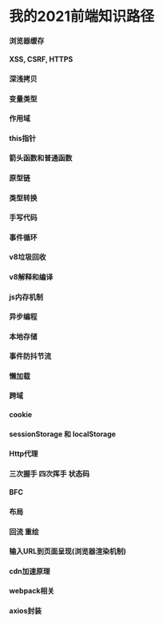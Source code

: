 # 我的2021前端知识路径

#### 浏览器缓存
#### XSS, CSRF, HTTPS
#### 深浅拷贝
#### 变量类型
#### 作用域
#### this指针
#### 箭头函数和普通函数
#### 原型链
#### 类型转换
#### 手写代码
#### 事件循环
#### v8垃圾回收
#### v8解释和编译
#### js内存机制
#### 异步编程
#### 本地存储
#### 事件防抖节流
#### 懒加载
#### 跨域
#### cookie
#### sessionStorage 和 localStorage
#### Http代理
#### 三次握手 四次挥手 状态码
#### BFC
#### 布局
#### 回流 重绘 
#### 输入URL到页面呈现(浏览器渲染机制)
#### cdn加速原理
#### webpack相关
#### axios封装


